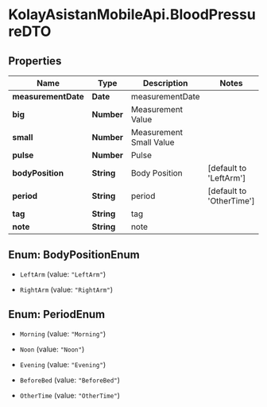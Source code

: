 # KolayAsistanMobileApi.BloodPressureDTO

## Properties

Name | Type | Description | Notes
------------ | ------------- | ------------- | -------------
**measurementDate** | **Date** | measurementDate | 
**big** | **Number** | Measurement Value | 
**small** | **Number** | Measurement Small Value | 
**pulse** | **Number** | Pulse | 
**bodyPosition** | **String** | Body Position | [default to &#39;LeftArm&#39;]
**period** | **String** | period | [default to &#39;OtherTime&#39;]
**tag** | **String** | tag | 
**note** | **String** | note | 



## Enum: BodyPositionEnum


* `LeftArm` (value: `"LeftArm"`)

* `RightArm` (value: `"RightArm"`)





## Enum: PeriodEnum


* `Morning` (value: `"Morning"`)

* `Noon` (value: `"Noon"`)

* `Evening` (value: `"Evening"`)

* `BeforeBed` (value: `"BeforeBed"`)

* `OtherTime` (value: `"OtherTime"`)




